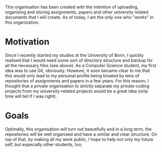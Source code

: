 This organisation has been created with the intention of uploading, organising and storing 
assignments, papers and other university related documents that I will create.
As of today, I am the only one who "works" in this organization.


# Motivation
Since I recently started my studies at the University of Bonn,
I quickly realised that I would need some sort of directory structure and backup
for all the necessary files (see above).
As a Computer Science student, my first idea was to use Git, obviously.
However, it soon became clear to me that this would only lead to my personal profile
being bloated by tens of repositories of assignments and papers in a few years.
For this reason, I thought that a private organisation to 
strictly separate my private coding projects from my university-related projects
would be a great idea (only time will tell if I was right).

# Goals
Optimally, this organisation will turn out beautifully and in a long term, 
the repositories will be well organised and have a similar and clear structure.
On top of that, by making all my work public, I hope to help not only my future self,
but especially other students, too. 
